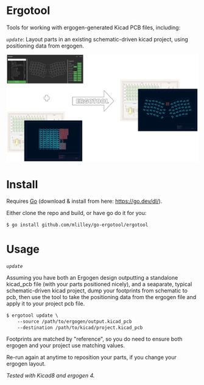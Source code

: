 # Ergotool

Tools for working with ergogen-generated Kicad PCB files, including:

*`update`*: Layout parts in an existing schematic-driven kicad project, using positioning data from ergogen.


![Ergotool](ergotool.png)


# Install

Requires <a href="https://go.dev/">Go</a> (download & install from here: <a href="https://go.dev/dl/">https://go.dev/dl/</a>).

Either clone the repo and build, or have go do it for you:

```
$ go install github.com/mlilley/go-ergotool/ergotool
```

# Usage

*`update`*

Assuming you have both an Ergogen design outputting a standalone kicad_pcb file (with your parts positioned nicely), and a seaparate, typical schematic-driven kicad project, dump your footprints from schematic to pcb, then use the tool to take the positioning data from the ergogen file and apply it to your project pcb file.

```
$ ergotool update \
    --source /path/to/ergogen/output.kicad_pcb 
    --destination /path/to/kicad/project.kicad_pcb
```

Footprints are matched by "reference", so you do need to ensure both ergogen and your project use matching values.

Re-run again at anytime to reposition your parts, if you change your ergogen layout.

_Tested with Kicad8 and ergogen 4._




